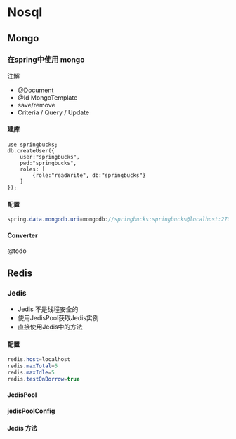 # Nosql


## Mongo
### 在spring中使用 mongo
注解
- @Document
- @Id
MongoTemplate
- save/remove
- Criteria / Query / Update

#### 建库
```mongo
use springbucks;
db.createUser({
	user:"springbucks", 
	pwd:"springbucks", 
	roles: [
		{role:"readWrite", db:"springbucks"}
	]
});
```
#### 配置
```JAVA
spring.data.mongodb.uri=mongodb://springbucks:springbucks@localhost:27017/springbucks
```

#### Converter
@todo


## Redis
### Jedis
- Jedis 不是线程安全的
- 使用JedisPool获取Jedis实例
- 直接使用Jedis中的方法

#### 配置
```JAVA
redis.host=localhost
redis.maxTotal=5
redis.maxIdle=5
redis.testOnBorrow=true
```

#### JedisPool
#### jedisPoolConfig
#### Jedis 方法

